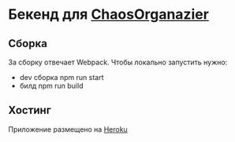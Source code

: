 # Бекенд для [ChaosOrganazier](https://github.com/cherry-pynya/ahj_diploma_front)

## Сборка

За сборку отвечает Webpack. Чтобы локально запустить нужно:

* dev сборка npm run start
* билд npm run build

## Хостинг

Приложение размещено на [Heroku](wss://cherry-pynya-ahj-diploma-back.herokuapp.com)
